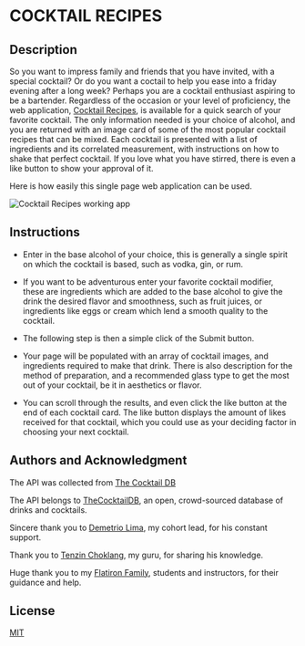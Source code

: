 # **COCKTAIL RECIPES**

## Description

So you want to impress family and friends that you have invited, with a special cocktail? Or do you want a coctail to help you ease into a friday evening after a long week? Perhaps you are a cocktail enthusiast aspiring to be a bartender. Regardless of the occasion or your level of proficiency, the web application, [Cocktail Recipes](https://tkyg.github.io/CocktailProject/), is available for a quick search of your favorite cocktail. The only information needed is your choice of alcohol, and you are returned with an image card of some of the most popular cocktail recipes that can be mixed. Each cocktail is presented with a list of ingredients and its correlated measurement, with instructions on how to shake that perfect cocktail. If you love what you have stirred, there is even a like button to show your approval of it.


Here is how easily this single page web application can be used. 

![Cocktail Recipes working app](https://media.giphy.com/media/sTqKYbehTEaoMGAhop/giphy.gif)

## Instructions

* Enter in the base alcohol of your choice, this is generally a single spirit on which the cocktail is based, such as vodka, gin, or rum. 

* If you want to be adventurous enter your favorite cocktail modifier, these are ingredients which are added to the base alcohol to give the drink the desired flavor and smoothness, such as fruit juices, or ingredients like eggs or cream which lend a smooth quality to the cocktail. 

* The following step is then a simple click of the Submit button.

* Your page will be populated with an array of cocktail images, and ingredients required to make that drink. There is also description for the method of preparation, and a recommended glass type to get the most out of your cocktail, be it in aesthetics or flavor.

* You can scroll through the results, and even click the like button at the end of each cocktail card. The like button displays the amount of likes received for that cocktail, which you could use as your deciding factor in choosing your next cocktail.

## Authors and Acknowledgment 

The API was collected from [The Cocktail DB](https://www.thecocktaildb.com/api.php)

The API belongs to [TheCocktailDB](https://www.thecocktaildb.com/), an open, crowd-sourced database of drinks and cocktails.

Sincere thank you to [Demetrio Lima](https://www.linkedin.com/in/demetrioalima), my cohort lead, for his constant support. 

Thank you to [Tenzin Choklang](https://www.linkedin.com/in/tenchoklang), my guru, for sharing his knowledge.

Huge thank you to my [Flatiron Family](https://flatironschool.com/), students and instructors, for their guidance and help.

## License
[MIT](https://choosealicense.com/licenses/mit/)

